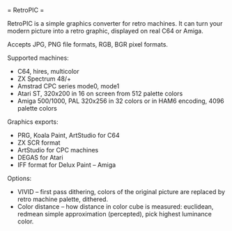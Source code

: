 = RetroPIC  =

RetroPIC is a simple graphics converter for retro machines. It can turn your modern picture into a retro graphic, displayed on real C64 or Amiga.

Accepts JPG, PNG file formats, RGB, BGR pixel formats.

Supported machines:

* C64, hires, multicolor
* ZX Spectrum 48/+
* Amstrad CPC series mode0, mode1
* Atari ST, 320x200 in 16 on screen from 512 palette colors
* Amiga 500/1000, PAL 320x256 in 32 colors or in HAM6 encoding, 4096 palette colors

Graphics exports:

* PRG, Koala Paint, ArtStudio for C64
* ZX SCR format
* ArtStudio for CPC machines
* DEGAS for Atari
* IFF format for Delux Paint – Amiga

Options:

* VIVID – first pass dithering, colors of the original picture are replaced by retro machine palette, dithered.
* Color distance – how distance in color cube is measured: euclidean, redmean simple approximation (percepted), pick highest luminance color.
